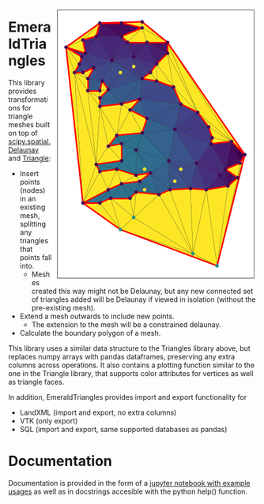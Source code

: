 <img src="example.png" align="right"></image>

# EmeraldTriangles

This library provides transformations for triangle meshes built on top
of
[scipy.spatial.Delaunay](https://docs.scipy.org/doc/scipy/reference/generated/scipy.spatial.Delaunay.html)
and [Triangle](https://rufat.be/triangle/):

  * Insert points (nodes) in an existing mesh, splitting any triangles
    that points fall into.
    * Meshes created this way might not be Delaunay, but any new
      connected set of triangles added will be Delaunay if viewed in
      isolation (without the pre-existing mesh).
  * Extend a mesh outwards to include new points.
    * The extension to the mesh will be a constrained delaunay.
  * Calculate the boundary polygon of a mesh.
  
This library uses a similar data structure to the Triangles library
above, but replaces numpy arrays with pandas dataframes, preserving
any extra columns across operations. It also contains a plotting
function similar to the one in the Triangle library, that supports
color attributes for vertices as well as triangle faces.

In addition, EmeraldTriangles provides import and export functionality
for

  * LandXML (import and export, no extra columns)
  * VTK (only export)
  * SQL (import and export, same supported databases as pandas)

# Documentation

Documentation is provided in the form of a [jupyter notebook with
example
usages](https://github.com/EMeraldGeo/EmeraldTriangles/blob/master/Example%20usage.ipynb)
as well as in docstrings accesible with the python help() function.
